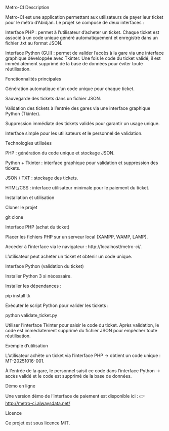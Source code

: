 Metro-CI
Description

Metro-CI est une application permettant aux utilisateurs de payer leur ticket pour le métro d’Abidjan. Le projet se compose de deux interfaces :

Interface PHP : permet à l’utilisateur d’acheter un ticket. Chaque ticket est associé à un code unique généré automatiquement et enregistré dans un fichier .txt au format JSON.

Interface Python (GUI) : permet de valider l’accès à la gare via une interface graphique développée avec Tkinter. Une fois le code du ticket validé, il est immédiatement supprimé de la base de données pour éviter toute réutilisation.

Fonctionnalités principales

Génération automatique d’un code unique pour chaque ticket.

Sauvegarde des tickets dans un fichier JSON.

Validation des tickets à l’entrée des gares via une interface graphique Python (Tkinter).

Suppression immédiate des tickets validés pour garantir un usage unique.

Interface simple pour les utilisateurs et le personnel de validation.

Technologies utilisées

PHP : génération du code unique et stockage JSON.

Python + Tkinter : interface graphique pour validation et suppression des tickets.

JSON / TXT : stockage des tickets.

HTML/CSS : interface utilisateur minimale pour le paiement du ticket.

Installation et utilisation

Cloner le projet

git clone <URL-du-projet>


Interface PHP (achat du ticket)

Placer les fichiers PHP sur un serveur local (XAMPP, WAMP, LAMP).

Accéder à l’interface via le navigateur : http://localhost/metro-ci/.

L’utilisateur peut acheter un ticket et obtenir un code unique.

Interface Python (validation du ticket)

Installer Python 3 si nécessaire.

Installer les dépendances :

pip install tk


Exécuter le script Python pour valider les tickets :

python validate_ticket.py


Utiliser l’interface Tkinter pour saisir le code du ticket. Après validation, le code est immédiatement supprimé du fichier JSON pour empêcher toute réutilisation.

Exemple d’utilisation

L’utilisateur achète un ticket via l’interface PHP → obtient un code unique : MT-20251016-001.

À l’entrée de la gare, le personnel saisit ce code dans l’interface Python → accès validé et le code est supprimé de la base de données.

Démo en ligne

Une version démo de l’interface de paiement est disponible ici :
👉 http://metro-ci.alwaysdata.net/

Licence

Ce projet est sous licence MIT.
